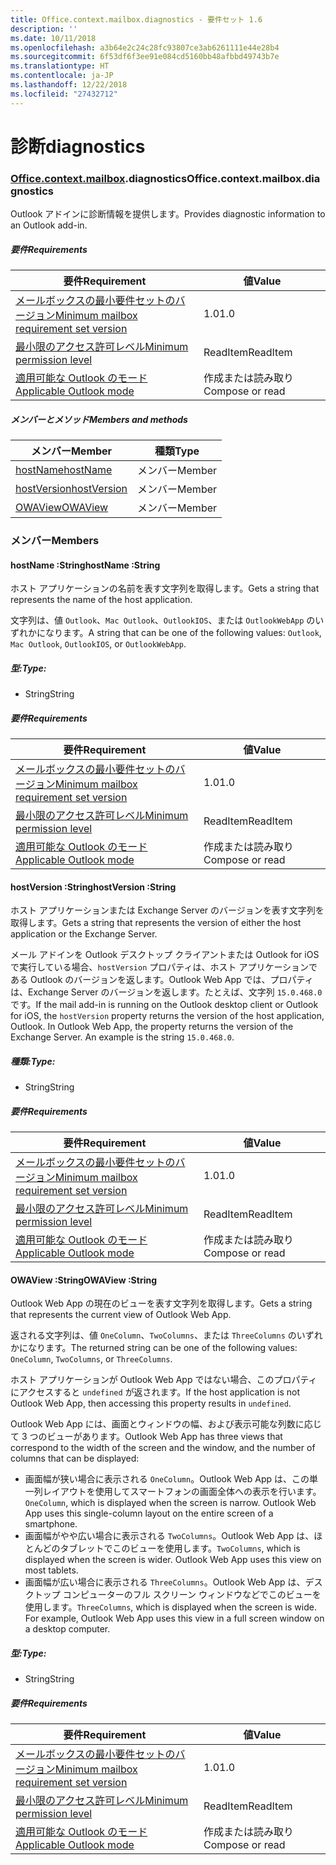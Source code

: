 ```yaml
---
title: Office.context.mailbox.diagnostics - 要件セット 1.6
description: ''
ms.date: 10/11/2018
ms.openlocfilehash: a3b64e2c24c28fc93807ce3ab6261111e44e28b4
ms.sourcegitcommit: 6f53df6f3ee91e084cd5160bb48afbbd49743b7e
ms.translationtype: HT
ms.contentlocale: ja-JP
ms.lasthandoff: 12/22/2018
ms.locfileid: "27432712"
---
```

# <a name="diagnostics"></a><span data-ttu-id="2fbf6-102">診断</span><span class="sxs-lookup"><span data-stu-id="2fbf6-102">diagnostics</span></span>

### <a name="officeofficemdcontextofficecontextmdmailboxofficecontextmailboxmddiagnostics"></a><span data-ttu-id="2fbf6-103">[Office](Office.md)[.context](Office.context.md)[.mailbox](Office.context.mailbox.md).diagnostics</span><span class="sxs-lookup"><span data-stu-id="2fbf6-103">Office.context.mailbox.diagnostics</span></span>

<span data-ttu-id="2fbf6-104">Outlook アドインに診断情報を提供します。</span><span class="sxs-lookup"><span data-stu-id="2fbf6-104">Provides diagnostic information to an Outlook add-in.</span></span>

##### <a name="requirements"></a><span data-ttu-id="2fbf6-105">要件</span><span class="sxs-lookup"><span data-stu-id="2fbf6-105">Requirements</span></span>

|<span data-ttu-id="2fbf6-106">要件</span><span class="sxs-lookup"><span data-stu-id="2fbf6-106">Requirement</span></span>| <span data-ttu-id="2fbf6-107">値</span><span class="sxs-lookup"><span data-stu-id="2fbf6-107">Value</span></span>|
|---|---|
|[<span data-ttu-id="2fbf6-108">メールボックスの最小要件セットのバージョン</span><span class="sxs-lookup"><span data-stu-id="2fbf6-108">Minimum mailbox requirement set version</span></span>](/office/dev/add-ins/reference/requirement-sets/outlook-api-requirement-sets)| <span data-ttu-id="2fbf6-109">1.0</span><span class="sxs-lookup"><span data-stu-id="2fbf6-109">1.0</span></span>|
|[<span data-ttu-id="2fbf6-110">最小限のアクセス許可レベル</span><span class="sxs-lookup"><span data-stu-id="2fbf6-110">Minimum permission level</span></span>](https://docs.microsoft.com/outlook/add-ins/understanding-outlook-add-in-permissions)| <span data-ttu-id="2fbf6-111">ReadItem</span><span class="sxs-lookup"><span data-stu-id="2fbf6-111">ReadItem</span></span>|
|[<span data-ttu-id="2fbf6-112">適用可能な Outlook のモード</span><span class="sxs-lookup"><span data-stu-id="2fbf6-112">Applicable Outlook mode</span></span>](https://docs.microsoft.com/outlook/add-ins/#extension-points)| <span data-ttu-id="2fbf6-113">作成または読み取り</span><span class="sxs-lookup"><span data-stu-id="2fbf6-113">Compose or read</span></span>|

##### <a name="members-and-methods"></a><span data-ttu-id="2fbf6-114">メンバーとメソッド</span><span class="sxs-lookup"><span data-stu-id="2fbf6-114">Members and methods</span></span>

| <span data-ttu-id="2fbf6-115">メンバー</span><span class="sxs-lookup"><span data-stu-id="2fbf6-115">Member</span></span> | <span data-ttu-id="2fbf6-116">種類</span><span class="sxs-lookup"><span data-stu-id="2fbf6-116">Type</span></span> |
|--------|------|
| [<span data-ttu-id="2fbf6-117">hostName</span><span class="sxs-lookup"><span data-stu-id="2fbf6-117">hostName</span></span>](#hostname-string) | <span data-ttu-id="2fbf6-118">メンバー</span><span class="sxs-lookup"><span data-stu-id="2fbf6-118">Member</span></span> |
| [<span data-ttu-id="2fbf6-119">hostVersion</span><span class="sxs-lookup"><span data-stu-id="2fbf6-119">hostVersion</span></span>](#hostversion-string) | <span data-ttu-id="2fbf6-120">メンバー</span><span class="sxs-lookup"><span data-stu-id="2fbf6-120">Member</span></span> |
| [<span data-ttu-id="2fbf6-121">OWAView</span><span class="sxs-lookup"><span data-stu-id="2fbf6-121">OWAView</span></span>](#owaview-string) | <span data-ttu-id="2fbf6-122">メンバー</span><span class="sxs-lookup"><span data-stu-id="2fbf6-122">Member</span></span> |

### <a name="members"></a><span data-ttu-id="2fbf6-123">メンバー</span><span class="sxs-lookup"><span data-stu-id="2fbf6-123">Members</span></span>

####  <a name="hostname-string"></a><span data-ttu-id="2fbf6-124">hostName :String</span><span class="sxs-lookup"><span data-stu-id="2fbf6-124">hostName :String</span></span>

<span data-ttu-id="2fbf6-125">ホスト アプリケーションの名前を表す文字列を取得します。</span><span class="sxs-lookup"><span data-stu-id="2fbf6-125">Gets a string that represents the name of the host application.</span></span>

<span data-ttu-id="2fbf6-126">文字列は、値 `Outlook`、`Mac Outlook`、`OutlookIOS`、または `OutlookWebApp` のいずれかになります。</span><span class="sxs-lookup"><span data-stu-id="2fbf6-126">A string that can be one of the following values: `Outlook`, `Mac Outlook`, `OutlookIOS`, or `OutlookWebApp`.</span></span>

##### <a name="type"></a><span data-ttu-id="2fbf6-127">型:</span><span class="sxs-lookup"><span data-stu-id="2fbf6-127">Type:</span></span>

*   <span data-ttu-id="2fbf6-128">String</span><span class="sxs-lookup"><span data-stu-id="2fbf6-128">String</span></span>

##### <a name="requirements"></a><span data-ttu-id="2fbf6-129">要件</span><span class="sxs-lookup"><span data-stu-id="2fbf6-129">Requirements</span></span>

|<span data-ttu-id="2fbf6-130">要件</span><span class="sxs-lookup"><span data-stu-id="2fbf6-130">Requirement</span></span>| <span data-ttu-id="2fbf6-131">値</span><span class="sxs-lookup"><span data-stu-id="2fbf6-131">Value</span></span>|
|---|---|
|[<span data-ttu-id="2fbf6-132">メールボックスの最小要件セットのバージョン</span><span class="sxs-lookup"><span data-stu-id="2fbf6-132">Minimum mailbox requirement set version</span></span>](/office/dev/add-ins/reference/requirement-sets/outlook-api-requirement-sets)| <span data-ttu-id="2fbf6-133">1.0</span><span class="sxs-lookup"><span data-stu-id="2fbf6-133">1.0</span></span>|
|[<span data-ttu-id="2fbf6-134">最小限のアクセス許可レベル</span><span class="sxs-lookup"><span data-stu-id="2fbf6-134">Minimum permission level</span></span>](https://docs.microsoft.com/outlook/add-ins/understanding-outlook-add-in-permissions)| <span data-ttu-id="2fbf6-135">ReadItem</span><span class="sxs-lookup"><span data-stu-id="2fbf6-135">ReadItem</span></span>|
|[<span data-ttu-id="2fbf6-136">適用可能な Outlook のモード</span><span class="sxs-lookup"><span data-stu-id="2fbf6-136">Applicable Outlook mode</span></span>](https://docs.microsoft.com/outlook/add-ins/#extension-points)| <span data-ttu-id="2fbf6-137">作成または読み取り</span><span class="sxs-lookup"><span data-stu-id="2fbf6-137">Compose or read</span></span>|

####  <a name="hostversion-string"></a><span data-ttu-id="2fbf6-138">hostVersion :String</span><span class="sxs-lookup"><span data-stu-id="2fbf6-138">hostVersion :String</span></span>

<span data-ttu-id="2fbf6-139">ホスト アプリケーションまたは Exchange Server のバージョンを表す文字列を取得します。</span><span class="sxs-lookup"><span data-stu-id="2fbf6-139">Gets a string that represents the version of either the host application or the Exchange Server.</span></span>

<span data-ttu-id="2fbf6-p101">メール アドインを Outlook デスクトップ クライアントまたは Outlook for iOS で実行している場合、`hostVersion` プロパティは、ホスト アプリケーションである Outlook のバージョンを返します。Outlook Web App では、プロパティは、Exchange Server のバージョンを返します。たとえば、文字列 `15.0.468.0` です。</span><span class="sxs-lookup"><span data-stu-id="2fbf6-p101">If the mail add-in is running on the Outlook desktop client or Outlook for iOS, the `hostVersion` property returns the version of the host application, Outlook. In Outlook Web App, the property returns the version of the Exchange Server. An example is the string `15.0.468.0`.</span></span>

##### <a name="type"></a><span data-ttu-id="2fbf6-143">種類:</span><span class="sxs-lookup"><span data-stu-id="2fbf6-143">Type:</span></span>

*   <span data-ttu-id="2fbf6-144">String</span><span class="sxs-lookup"><span data-stu-id="2fbf6-144">String</span></span>

##### <a name="requirements"></a><span data-ttu-id="2fbf6-145">要件</span><span class="sxs-lookup"><span data-stu-id="2fbf6-145">Requirements</span></span>

|<span data-ttu-id="2fbf6-146">要件</span><span class="sxs-lookup"><span data-stu-id="2fbf6-146">Requirement</span></span>| <span data-ttu-id="2fbf6-147">値</span><span class="sxs-lookup"><span data-stu-id="2fbf6-147">Value</span></span>|
|---|---|
|[<span data-ttu-id="2fbf6-148">メールボックスの最小要件セットのバージョン</span><span class="sxs-lookup"><span data-stu-id="2fbf6-148">Minimum mailbox requirement set version</span></span>](/office/dev/add-ins/reference/requirement-sets/outlook-api-requirement-sets)| <span data-ttu-id="2fbf6-149">1.0</span><span class="sxs-lookup"><span data-stu-id="2fbf6-149">1.0</span></span>|
|[<span data-ttu-id="2fbf6-150">最小限のアクセス許可レベル</span><span class="sxs-lookup"><span data-stu-id="2fbf6-150">Minimum permission level</span></span>](https://docs.microsoft.com/outlook/add-ins/understanding-outlook-add-in-permissions)| <span data-ttu-id="2fbf6-151">ReadItem</span><span class="sxs-lookup"><span data-stu-id="2fbf6-151">ReadItem</span></span>|
|[<span data-ttu-id="2fbf6-152">適用可能な Outlook のモード</span><span class="sxs-lookup"><span data-stu-id="2fbf6-152">Applicable Outlook mode</span></span>](https://docs.microsoft.com/outlook/add-ins/#extension-points)| <span data-ttu-id="2fbf6-153">作成または読み取り</span><span class="sxs-lookup"><span data-stu-id="2fbf6-153">Compose or read</span></span>|

####  <a name="owaview-string"></a><span data-ttu-id="2fbf6-154">OWAView :String</span><span class="sxs-lookup"><span data-stu-id="2fbf6-154">OWAView :String</span></span>

<span data-ttu-id="2fbf6-155">Outlook Web App の現在のビューを表す文字列を取得します。</span><span class="sxs-lookup"><span data-stu-id="2fbf6-155">Gets a string that represents the current view of Outlook Web App.</span></span>

<span data-ttu-id="2fbf6-156">返される文字列は、値 `OneColumn`、`TwoColumns`、または `ThreeColumns` のいずれかになります。</span><span class="sxs-lookup"><span data-stu-id="2fbf6-156">The returned string can be one of the following values: `OneColumn`, `TwoColumns`, or `ThreeColumns`.</span></span>

<span data-ttu-id="2fbf6-157">ホスト アプリケーションが Outlook Web App ではない場合、このプロパティにアクセスすると `undefined` が返されます。</span><span class="sxs-lookup"><span data-stu-id="2fbf6-157">If the host application is not Outlook Web App, then accessing this property results in `undefined`.</span></span>

<span data-ttu-id="2fbf6-158">Outlook Web App には、画面とウィンドウの幅、および表示可能な列数に応じて 3 つのビューがあります。</span><span class="sxs-lookup"><span data-stu-id="2fbf6-158">Outlook Web App has three views that correspond to the width of the screen and the window, and the number of columns that can be displayed:</span></span>

*   <span data-ttu-id="2fbf6-p102">画面幅が狭い場合に表示される `OneColumn`。Outlook Web App は、この単一列レイアウトを使用してスマートフォンの画面全体への表示を行います。</span><span class="sxs-lookup"><span data-stu-id="2fbf6-p102">`OneColumn`, which is displayed when the screen is narrow. Outlook Web App uses this single-column layout on the entire screen of a smartphone.</span></span>
*   <span data-ttu-id="2fbf6-p103">画面幅がやや広い場合に表示される `TwoColumns`。Outlook Web App は、ほとんどのタブレットでこのビューを使用します。</span><span class="sxs-lookup"><span data-stu-id="2fbf6-p103">`TwoColumns`, which is displayed when the screen is wider. Outlook Web App uses this view on most tablets.</span></span>
*   <span data-ttu-id="2fbf6-p104">画面幅が広い場合に表示される `ThreeColumns`。Outlook Web App は、デスクトップ コンピューターのフル スクリーン ウィンドウなどでこのビューを使用します。</span><span class="sxs-lookup"><span data-stu-id="2fbf6-p104">`ThreeColumns`, which is displayed when the screen is wide. For example, Outlook Web App uses this view in a full screen window on a desktop computer.</span></span>

##### <a name="type"></a><span data-ttu-id="2fbf6-165">型:</span><span class="sxs-lookup"><span data-stu-id="2fbf6-165">Type:</span></span>

*   <span data-ttu-id="2fbf6-166">String</span><span class="sxs-lookup"><span data-stu-id="2fbf6-166">String</span></span>

##### <a name="requirements"></a><span data-ttu-id="2fbf6-167">要件</span><span class="sxs-lookup"><span data-stu-id="2fbf6-167">Requirements</span></span>

|<span data-ttu-id="2fbf6-168">要件</span><span class="sxs-lookup"><span data-stu-id="2fbf6-168">Requirement</span></span>| <span data-ttu-id="2fbf6-169">値</span><span class="sxs-lookup"><span data-stu-id="2fbf6-169">Value</span></span>|
|---|---|
|[<span data-ttu-id="2fbf6-170">メールボックスの最小要件セットのバージョン</span><span class="sxs-lookup"><span data-stu-id="2fbf6-170">Minimum mailbox requirement set version</span></span>](/office/dev/add-ins/reference/requirement-sets/outlook-api-requirement-sets)| <span data-ttu-id="2fbf6-171">1.0</span><span class="sxs-lookup"><span data-stu-id="2fbf6-171">1.0</span></span>|
|[<span data-ttu-id="2fbf6-172">最小限のアクセス許可レベル</span><span class="sxs-lookup"><span data-stu-id="2fbf6-172">Minimum permission level</span></span>](https://docs.microsoft.com/outlook/add-ins/understanding-outlook-add-in-permissions)| <span data-ttu-id="2fbf6-173">ReadItem</span><span class="sxs-lookup"><span data-stu-id="2fbf6-173">ReadItem</span></span>|
|[<span data-ttu-id="2fbf6-174">適用可能な Outlook のモード</span><span class="sxs-lookup"><span data-stu-id="2fbf6-174">Applicable Outlook mode</span></span>](https://docs.microsoft.com/outlook/add-ins/#extension-points)| <span data-ttu-id="2fbf6-175">作成または読み取り</span><span class="sxs-lookup"><span data-stu-id="2fbf6-175">Compose or read</span></span>|